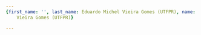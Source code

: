 ```yaml
---
{first_name: '', last_name: Eduardo Michel Vieira Gomes (UTFPR), name: Eduardo Michel
    Vieira Gomes (UTFPR)}

---
```


